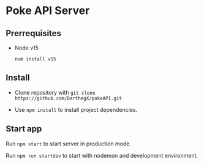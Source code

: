 # Poke API Server

## Prerrequisites

* Node v15

  ```nvm install v15```

## Install

- Clone repository with `git clone https://github.com/DarthegX/pokeAPI.git`

- Use `npm install` to install project dependencies.


## Start app

Run `npm start` to start server in production mode.

Run `npm run startdev` to start with nodemon and development environment.